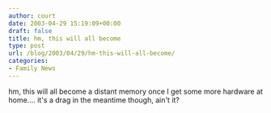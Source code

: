 ```yaml
---
author: court
date: 2003-04-29 15:19:09+00:00
draft: false
title: hm, this will all become
type: post
url: /blog/2003/04/29/hm-this-will-all-become/
categories:
- Family News
---
```


hm, this will all become a distant memory once I get some more hardware at home....  it's a drag in the meantime though, ain't it?
